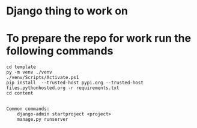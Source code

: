 # Django thing to work on

# To prepare the repo for work run the following commands
```
cd template
py -m venv ./venv
./venv/Scripts/Activate.ps1
pip install  --trusted-host pypi.org --trusted-host files.pythonhosted.org -r requirements.txt
cd content


Common commands:
    django-admin startproject <project>
    manage.py runserver

```
